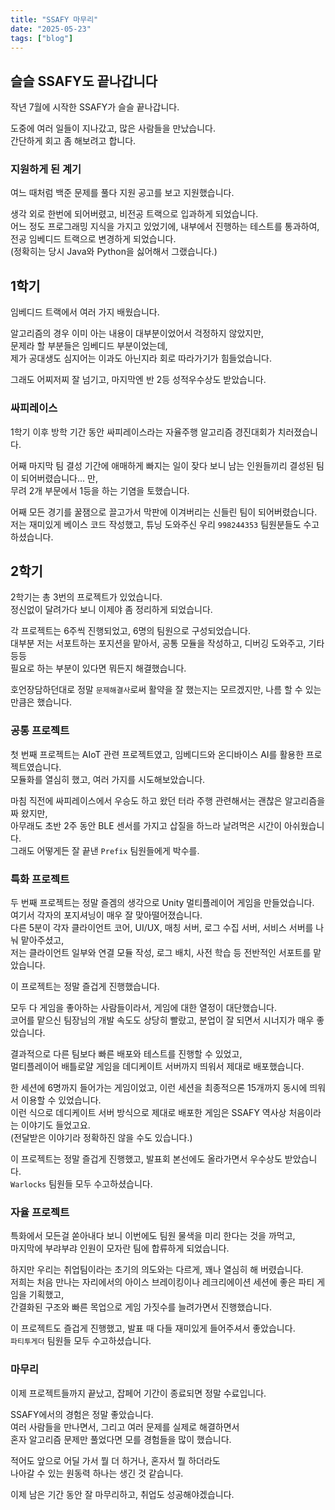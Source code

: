 ```yaml
---
title: "SSAFY 마무리"
date: "2025-05-23"
tags: ["blog"]
---
```


## 슬슬 SSAFY도 끝나갑니다

작년 7월에 시작한 SSAFY가 슬슬 끝나갑니다.

도중에 여러 일들이 지나갔고, 많은 사람들을 만났습니다.  
간단하게 회고 좀 해보려고 합니다.

### 지원하게 된 계기

여느 때처럼 백준 문제를 풀다 지원 공고를 보고 지원했습니다.

생각 외로 한번에 되어버렸고, 비전공 트랙으로 입과하게 되었습니다.  
어느 정도 프로그래밍 지식을 가지고 있었기에, 내부에서 진행하는 테스트를 통과하여,  
전공 임베디드 트랙으로 변경하게 되었습니다.  
(정확히는 당시 Java와 Python을 싫어해서 그랬습니다.)

## 1학기

임베디드 트랙에서 여러 가지 배웠습니다.

알고리즘의 경우 이미 아는 내용이 대부분이었어서 걱정하지 않았지만,  
문제라 할 부분들은 임베디드 부분이었는데,  
제가 공대생도 심지어는 이과도 아닌지라 회로 따라가기가 힘들었습니다.

그래도 어찌저찌 잘 넘기고, 마지막엔 반 2등 성적우수상도 받았습니다.  

### 싸피레이스

1학기 이후 방학 기간 동안 싸피레이스라는 자율주행 알고리즘 경진대회가 치러졌습니다.

어째 마지막 팀 결성 기간에 애매하게 빠지는 일이 잦다 보니 남는 인원들끼리 결성된 팀이 되어버렸습니다... 만,  
무려 2개 부문에서 1등을 하는 기염을 토했습니다.

어째 모든 경기를 꿀잼으로 끌고가서 막판에 이겨버리는 신들린 팀이 되어버렸습니다.  
저는 재미있게 베이스 코드 작성했고, 튜닝 도와주신 우리 `998244353` 팀원분들도 수고하셨습니다.

## 2학기

2학기는 총 3번의 프로젝트가 있었습니다.  
정신없이 달려가다 보니 이제야 좀 정리하게 되었습니다.

각 프로젝트는 6주씩 진행되었고, 6명의 팀원으로 구성되었습니다.  
대부분 저는 서포트하는 포지션을 맡아서, 공통 모듈을 작성하고, 디버깅 도와주고, 기타 등등  
필요로 하는 부분이 있다면 뭐든지 해결했습니다.

호언장담하던대로 정말 `문제해결사`로써 활약을 잘 했는지는 모르겠지만, 나름 할 수 있는 만큼은 했습니다.

### 공통 프로젝트

첫 번째 프로젝트는 AIoT 관련 프로젝트였고, 임베디드와 온디바이스 AI를 활용한 프로젝트였습니다.  
모듈화를 열심히 했고, 여러 가지를 시도해보았습니다.

마침 직전에 싸피레이스에서 우승도 하고 왔던 터라 주행 관련해서는 괜찮은 알고리즘을 짜 왔지만,  
아무래도 초반 2주 동안 BLE 센서를 가지고 삽질을 하느라 날려먹은 시간이 아쉬웠습니다.  
그래도 어떻게든 잘 끝낸 `Prefix` 팀원들에게 박수를.

### 특화 프로젝트

두 번째 프로젝트는 정말 즐겜의 생각으로 Unity 멀티플레이어 게임을 만들었습니다.  
여기서 각자의 포지셔닝이 매우 잘 맞아떨어졌습니다.  
다른 5분이 각자 클라이언트 코어, UI/UX, 매칭 서버, 로그 수집 서버, 서비스 서버를 나눠 맡아주셨고,  
저는 클라이언트 일부와 연결 모듈 작성, 로그 배치, 사전 학습 등 전반적인 서포트를 맡았습니다.

이 프로젝트는 정말 즐겁게 진행했습니다.

모두 다 게임을 좋아하는 사람들이라서, 게임에 대한 열정이 대단했습니다.  
코어를 맡으신 팀장님의 개발 속도도 상당히 빨랐고, 분업이 잘 되면서 시너지가 매우 좋았습니다.

결과적으로 다른 팀보다 빠른 배포와 테스트를 진행할 수 있었고,  
멀티플레이어 배틀로얄 게임을 데디케이트 서버까지 띄워서 제대로 배포했습니다.  

한 세션에 6명까지 들어가는 게임이었고, 이런 세션을 최종적으론 15개까지 동시에 띄워서 이용할 수 있었습니다.  
이런 식으로 데디케이트 서버 방식으로 제대로 배포한 게임은 SSAFY 역사상 처음이라는 이야기도 들었고요.  
(전달받은 이야기라 정확하진 않을 수도 있습니다.)

이 프로젝트는 정말 즐겁게 진행했고, 발표회 본선에도 올라가면서 우수상도 받았습니다.  
`Warlocks` 팀원들 모두 수고하셨습니다.

### 자율 프로젝트

특화에서 모든걸 쏟아내다 보니 이번에도 팀원 물색을 미리 한다는 것을 까먹고,  
마지막에 부랴부랴 인원이 모자란 팀에 합류하게 되었습니다.

하지만 우리는 취업팀이라는 초기의 의도와는 다르게, 꽤나 열심히 해 버렸습니다.  
저희는 처음 만나는 자리에서의 아이스 브레이킹이나 레크리에이션 세션에 좋은 파티 게임을 기획했고,  
간결화된 구조와 빠른 목업으로 게임 가짓수를 늘려가면서 진행했습니다.

이 프로젝트도 즐겁게 진행했고, 발표 때 다들 재미있게 들어주셔서 좋았습니다.  
`파티투게더` 팀원들 모두 수고하셨습니다.

### 마무리

이제 프로젝트들까지 끝났고, 잡페어 기간이 종료되면 정말 수료입니다.

SSAFY에서의 경험은 정말 좋았습니다.  
여러 사람들을 만나면서, 그리고 여러 문제를 실제로 해결하면서  
혼자 알고리즘 문제만 풀었다면 모를 경험들을 많이 했습니다.

적어도 앞으로 어딜 가서 뭘 더 하거나, 혼자서 뭘 하더라도  
나아갈 수 있는 원동력 하나는 생긴 것 같습니다.

이제 남은 기간 동안 잘 마무리하고, 취업도 성공해야겠습니다.
